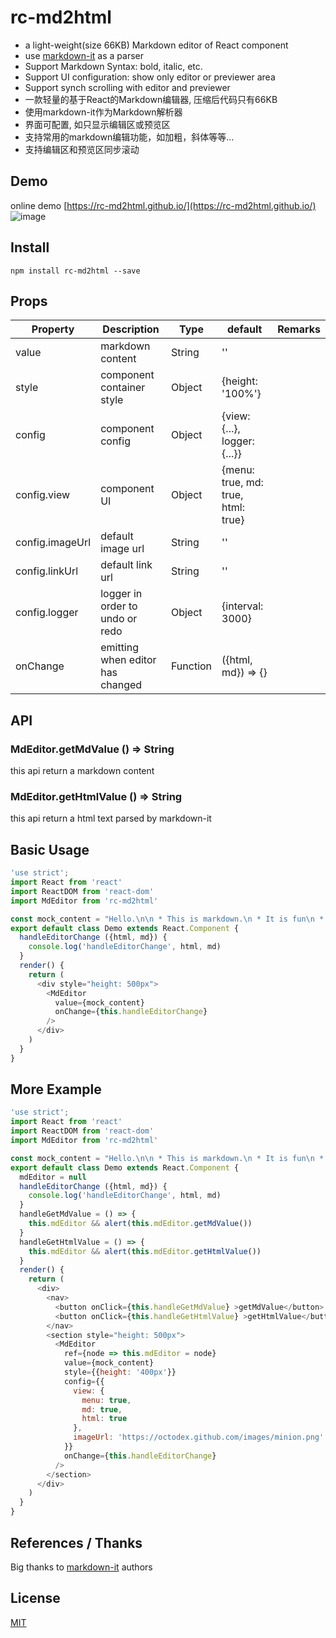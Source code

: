 # rc-md2html

* a light-weight(size 66KB) Markdown editor of React component
* use [markdown-it](https://github.com/markdown-it/markdown-it) as a parser
* Support Markdown Syntax: bold, italic, etc.
* Support UI configuration: show only editor or previewer area
* Support synch scrolling with editor and previewer
* 一款轻量的基于React的Markdown编辑器, 压缩后代码只有66KB
* 使用markdown-it作为Markdown解析器
* 界面可配置, 如只显示编辑区或预览区
* 支持常用的markdown编辑功能，如加粗，斜体等等...
* 支持编辑区和预览区同步滚动

## Demo

online demo [https://rc-md2html.github.io/](https://rc-md2html.github.io/)
![image](https://github.com//HarryChen0506/rc-md2html/blob/master/example/rc-md2html-v-0-3-2.PNG?raw=true)

## Install

```
npm install rc-md2html --save
```

## Props

| Property | Description | Type | default | Remarks |
| --- | --- | --- | --- | --- |
| value | markdown content | String | '' |  |
| style | component container style | Object | {height: '100%'} |  |
| config | component config | Object | {view: {...}, logger: {...}} |  |
| config.view | component UI | Object | {menu: true, md: true, html: true} |  |
| config.imageUrl | default image url | String | '' | |
| config.linkUrl | default link url | String | '' | |
| config.logger | logger in order to undo or redo | Object | {interval: 3000} | |
| onChange | emitting when editor has changed | Function | ({html, md}) => {} |  |

## API

### MdEditor.getMdValue () => String

this api return a markdown content 

### MdEditor.getHtmlValue () => String

this api return a html text parsed by markdown-it

## Basic Usage

```js
'use strict';
import React from 'react'
import ReactDOM from 'react-dom'
import MdEditor from 'rc-md2html'

const mock_content = "Hello.\n\n * This is markdown.\n * It is fun\n * Love it or leave it."
export default class Demo extends React.Component {
  handleEditorChange ({html, md}) {    
    console.log('handleEditorChange', html, md)
  }
  render() {
    return (      
      <div style="height: 500px">
        <MdEditor
          value={mock_content}
          onChange={this.handleEditorChange} 
        />                
      </div>
    )
  }
}
```

## More Example

```js
'use strict';
import React from 'react'
import ReactDOM from 'react-dom'
import MdEditor from 'rc-md2html'

const mock_content = "Hello.\n\n * This is markdown.\n * It is fun\n * Love it or leave it."
export default class Demo extends React.Component {
  mdEditor = null
  handleEditorChange ({html, md}) {    
    console.log('handleEditorChange', html, md)
  }
  handleGetMdValue = () => {   
    this.mdEditor && alert(this.mdEditor.getMdValue())      
  }
  handleGetHtmlValue = () => {    
    this.mdEditor && alert(this.mdEditor.getHtmlValue())      
  }
  render() {
    return (      
      <div>
        <nav>
          <button onClick={this.handleGetMdValue} >getMdValue</button>  
          <button onClick={this.handleGetHtmlValue} >getHtmlValue</button>  
        </nav>
        <section style="height: 500px">
          <MdEditor 
            ref={node => this.mdEditor = node}
            value={mock_content}
            style={{height: '400px'}}
            config={{
              view: {
                menu: true,
                md: true,
                html: true
              },
              imageUrl: 'https://octodex.github.com/images/minion.png'
            }}
            onChange={this.handleEditorChange} 
          />
        </section>                        
      </div>      
    )
  }
}
```

## References / Thanks

Big thanks to [markdown-it](https://github.com/markdown-it/markdown-it) authors

## License

[MIT](https://github.com/HarryChen0506/rc-md2html/blob/master/LICENSE)

